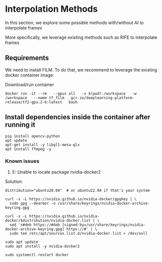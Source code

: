 # Interpolation Methods
In this section, we explore some possible methods with/without AI to interpolate frames

More specifically, we leverage existing methods such as RIFE to interpolate frames

## Requirements
We need to install FILM. To do that, we recommend to leverage the existing docker container image:

Download/run container
```
docker run -it --rm   --gpus all   -v $(pwd):/workspace   -w /workspace   --name tf_film   gcr.io/deeplearning-platform-release/tf2-gpu.2-6:latest   bash
```

## Install dependencies inside the container after running it
```
pip install opencv-python
apt update
apt-get install -y libgl1-mesa-glx
apt install ffmpeg -y
```

### Known issues

1. E: Unable to locate package nvidia-docker2

Solution:

```
distribution="ubuntu20.04"  # or ubuntu22.04 if that's your system

curl -s -L https://nvidia.github.io/nvidia-docker/gpgkey | \
  sudo gpg --dearmor -o /usr/share/keyrings/nvidia-docker-archive-keyring.gpg

curl -s -L https://nvidia.github.io/nvidia-docker/$distribution/nvidia-docker.list | \
  sed 's#deb https://#deb [signed-by=/usr/share/keyrings/nvidia-docker-archive-keyring.gpg] https://#' | \
  sudo tee /etc/apt/sources.list.d/nvidia-docker.list > /dev/null

sudo apt update
sudo apt install -y nvidia-docker2

sudo systemctl restart docker
```
